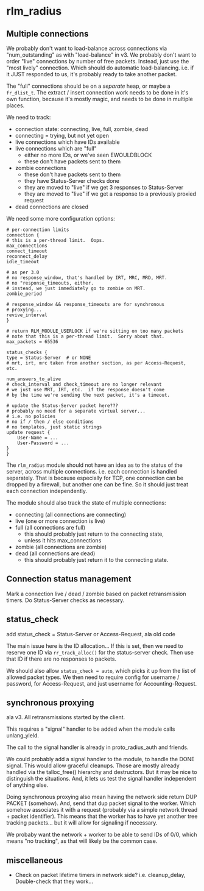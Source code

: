 # rlm_radius

## Multiple connections

We probably don't want to load-balance across connections via
"num_outstanding" as with "load-balance" in v3.  We probably don't
want to order "live" connections by number of free packets.  Instead,
just use the "most lively" connection.  Which should do automatic
load-balancing.  i.e. if it JUST responded to us, it's probably ready
to take another packet.

The "full" connections should be on a *separate* heap, or maybe a
`fr_dlist_t`.  The extract / insert connection work needs to be done
in it's own function, because it's mostly magic, and needs to be done
in multiple places.

We need to track:

* connection state: connecting, live, full, zombie, dead
* connecting = trying, but not yet open
* live connections which have IDs available
* live connections which are "full"
  * either no more IDs, or we've seen EWOULDBLOCK
  * these don't have packets sent to them
* zombie connections
  * these don't have packets sent to them
  * they have Status-Server checks done
  * they are moved to "live" if we get 3 responses to Status-Server
  * they are moved to "live" if we get a response to a previously proxied request
* dead connections are closed

We need some more configuration options:

    # per-connection limits
    connection {
	# this is a per-thread limit.  Oops.
	max_connections
	connect_timeout
	reconnect_delay
	idle_timeout

	# as per 3.0
	# no response_window, that's handled by IRT, MRC, MRD, MRT.
	# no "response_timeouts, either.
	# instead, we just immediately go to zombie on MRT.
	zombie_period

	# response_window && response_timeouts are for synchronous
	# proxying...
	revive_interval
    }
    
    # return RLM_MODULE_USERLOCK if we're sitting on too many packets
    # note that this is a per-thread limit.  Sorry about that.
    max_packets = 65536
    
    status_checks {
	type = Status-Server  # or NONE
	# mrt, irt, mrc taken from another section, as per Access-Request, etc.
	
	num_answers_to_alive
	# check_interval and check_timeout are no longer relevant
	# we just use MRT, IRT, etc.  if the response doesn't come
	# by the time we're sending the next packet, it's a timeout.
	
	# update the Status-Server packet here???
	# probably no need for a separate virtual server...
	# i.e. no policies
	# no if / then / else conditions
	# no templates, just static strings
	update request {
		User-Name = ...
		User-Password = ...
	}
    }

The `rlm_radius` module should not have an idea as to the status of
the server, across multiple connections.  i.e. each connection is
handled separately.  That is because especially for TCP, one
connection can be dropped by a firewall, but another one can be fine.
So it should just treat each connection independently.

The module should also track the state of multiple connections:

* connecting (all connections are connecting)
* live (one or more connection is live)
* full (all connections are full)
  * this should probably just return to the connecting state,
  * unless it hits max_connections
* zombie (all connections are zombie)
* dead (all connections are dead)
  * this should probably just return it to the connecting state.

## Connection status management

Mark a connection live / dead / zombie based on packet retransmission
timers.  Do Status-Server checks as necessary.

## status_check

add status_check = Status-Server or Access-Request, ala old code

The main issue here is the ID allocation... If this is set, then we
need to reserve one ID via `rr_track_alloc()` for the status-server
check.  Then use that ID if there are no responses to packets.

We should also allow `status_check = auto`, which picks it up from the
list of allowed packet types.  We then need to require config for
username / password, for Access-Request, and just username for
Accounting-Request.

## synchronous proxying

ala v3.  All retransmissions started by the client.

This requires a "signal" handler to be added when the module calls
unlang_yield.

The call to the signal handler is already in proto_radius_auth and
friends.

We could probably add a signal handler to the module, to handle the
DONE signal.  This would allow graceful cleanups.  Those are mostly
already handled via the talloc_free() hierarchy and destructors. But
it may be nice to distinguish the situations.  And, it lets us test
the signal handler independent of anything else.

Doing synchronous proxying also mean having the network side return
DUP PACKET (somehow).  And, send that dup packet signal to the worker.
Which somehow associates it with a request (probably via a simple
network thread + packet identifier).  This means that the worker has
to have yet another tree tracking packets... but it will allow for
signaling if necessary.

We probaby want the network + worker to be able to send IDs of 0/0,
which means "no tracking", as that will likely be the common case.

## miscellaneous

* Check on packet lifetime timers in network side?
i.e. cleanup_delay, Double-check that they work...
